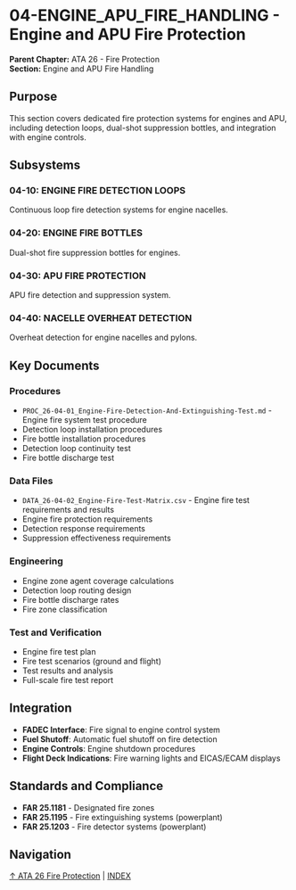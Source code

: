 # 04-ENGINE_APU_FIRE_HANDLING - Engine and APU Fire Protection

**Parent Chapter:** ATA 26 - Fire Protection  
**Section:** Engine and APU Fire Handling

## Purpose

This section covers dedicated fire protection systems for engines and APU, including detection loops, dual-shot suppression bottles, and integration with engine controls.

## Subsystems

### 04-10: ENGINE FIRE DETECTION LOOPS
Continuous loop fire detection systems for engine nacelles.

### 04-20: ENGINE FIRE BOTTLES
Dual-shot fire suppression bottles for engines.

### 04-30: APU FIRE PROTECTION
APU fire detection and suppression system.

### 04-40: NACELLE OVERHEAT DETECTION
Overheat detection for engine nacelles and pylons.

## Key Documents

### Procedures
- `PROC_26-04-01_Engine-Fire-Detection-And-Extinguishing-Test.md` - Engine fire system test procedure
- Detection loop installation procedures
- Fire bottle installation procedures
- Detection loop continuity test
- Fire bottle discharge test

### Data Files
- `DATA_26-04-02_Engine-Fire-Test-Matrix.csv` - Engine fire test requirements and results
- Engine fire protection requirements
- Detection response requirements
- Suppression effectiveness requirements

### Engineering
- Engine zone agent coverage calculations
- Detection loop routing design
- Fire bottle discharge rates
- Fire zone classification

### Test and Verification
- Engine fire test plan
- Fire test scenarios (ground and flight)
- Test results and analysis
- Full-scale fire test report

## Integration

- **FADEC Interface**: Fire signal to engine control system
- **Fuel Shutoff**: Automatic fuel shutoff on fire detection
- **Engine Controls**: Engine shutdown procedures
- **Flight Deck Indications**: Fire warning lights and EICAS/ECAM displays

## Standards and Compliance

- **FAR 25.1181** - Designated fire zones
- **FAR 25.1195** - Fire extinguishing systems (powerplant)
- **FAR 25.1203** - Fire detector systems (powerplant)

## Navigation

[↑ ATA 26 Fire Protection](../00_README.md) | [INDEX](../INDEX.meta.yaml)
